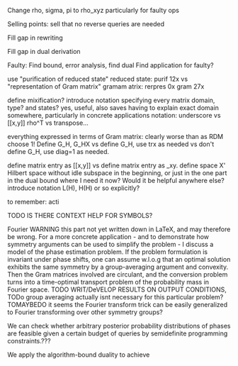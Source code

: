 Change rho, sigma, pi to rho_xyz particularly for faulty ops


Selling points: sell that no reverse queries are needed


Fill gap in rewriting

Fill gap in dual derivation

Faulty: Find bound, error analysis, find dual
Find application for faulty?

use "purification of reduced state" reduced state: purif 12x
vs "representation of Gram matrix" gramam atrix: rerpres 0x gram 27x

define mixification?
introduce notation specifying every matrix domain, type? and states? yes, useful, also saves having to explain exact domain somewhere, particularly in concrete applications
notation: underscore vs [[x,y]]
rho^T vs transpose...

everything expressed in terms of Gram matrix: clearly worse than as RDM
choose 1!
Define G_H, G_HX
vs define G_H, use trx as needed
vs don't define G_H, use diag=1 as needed.

define matrix entry as [[x,y]]
vs define matrix entry as _xy.
define space X' Hilbert space without idle subspace in the beginning, or just in the one part in the dual bound where I need it now? Would it be helpful anywhere else?
introduce notation L(H), H(H) or so explicitly?

to remember: acti

TODO IS THERE CONTEΧΤ ΗΕLP FOR SYMBOLS?

Fourier
WARNING this part not yet written down in LaTeX, and may therefore be wrong. For a more concrete application - and to demonstrate how symmetry arguments can be used to simplify the problem - I discuss a model of the phase estimation problem. If the problem formulation is invariant under phase shifts, one can assume w.l.o.g that an optimal solution exhibits the same symmetry by a group-averaging argument and convexity. Then the Gram matrices involved are circulant, and the conversion problem turns into a time-optimal transport problem of the probability mass in Fourier space. TODO WRIT/DeVELOP RESULTS ON OUTPUT CONDITIONS, TODo group averaging actually isnt necessary for this particular problem? TOMAYBEDO it seems the Fourier transform trick can be easily generalized to Fourier transforming over other symmetry groups?

We can check whether arbitrary posterior probability distributions of phases are feasible given a certain budget of queries by semidefinite programming constraints.???

We apply the algorithm-bound duality to achieve 
